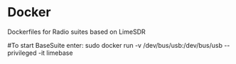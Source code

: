 # Docker
Dockerfiles for Radio suites based on LimeSDR

#To start BaseSuite enter:
sudo docker run -v /dev/bus/usb:/dev/bus/usb --privileged -it limebase
